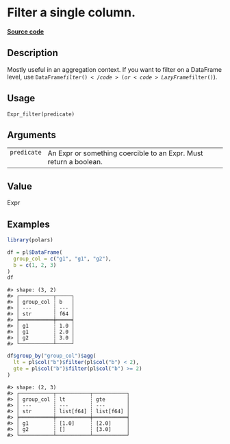 

# Filter a single column.

[**Source code**](https://github.com/pola-rs/r-polars/tree/main/R/expr__expr.R#L2010)

## Description

Mostly useful in an aggregation context. If you want to filter on a
DataFrame level, use <code>DataFrame$filter()</code> (or
<code>LazyFrame$filter()</code>).

## Usage

<pre><code class='language-R'>Expr_filter(predicate)
</code></pre>

## Arguments

<table>
<tr>
<td style="white-space: nowrap; font-family: monospace; vertical-align: top">
<code id="Expr_filter_:_predicate">predicate</code>
</td>
<td>
An Expr or something coercible to an Expr. Must return a boolean.
</td>
</tr>
</table>

## Value

Expr

## Examples

``` r
library(polars)

df = pl$DataFrame(
  group_col = c("g1", "g1", "g2"),
  b = c(1, 2, 3)
)
df
```

    #> shape: (3, 2)
    #> ┌───────────┬─────┐
    #> │ group_col ┆ b   │
    #> │ ---       ┆ --- │
    #> │ str       ┆ f64 │
    #> ╞═══════════╪═════╡
    #> │ g1        ┆ 1.0 │
    #> │ g1        ┆ 2.0 │
    #> │ g2        ┆ 3.0 │
    #> └───────────┴─────┘

``` r
df$group_by("group_col")$agg(
  lt = pl$col("b")$filter(pl$col("b") < 2),
  gte = pl$col("b")$filter(pl$col("b") >= 2)
)
```

    #> shape: (2, 3)
    #> ┌───────────┬───────────┬───────────┐
    #> │ group_col ┆ lt        ┆ gte       │
    #> │ ---       ┆ ---       ┆ ---       │
    #> │ str       ┆ list[f64] ┆ list[f64] │
    #> ╞═══════════╪═══════════╪═══════════╡
    #> │ g1        ┆ [1.0]     ┆ [2.0]     │
    #> │ g2        ┆ []        ┆ [3.0]     │
    #> └───────────┴───────────┴───────────┘
